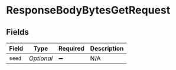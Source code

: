 # ResponseBodyBytesGetRequest


## Fields

| Field               | Type                | Required            | Description         |
| ------------------- | ------------------- | ------------------- | ------------------- |
| `seed`              | *Optional<Integer>* | :heavy_minus_sign:  | N/A                 |